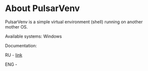 # About PulsarVenv

PulsarVenv is a simple virtual environment (shell) running on another mother OS.

Available systems: Windows

Documentation:

RU - [link](./public/documentation/RUDOC.md)

ENG - 



